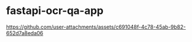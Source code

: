 # fastapi-ocr-qa-app

https://github.com/user-attachments/assets/c691048f-4c78-45ab-9b82-652d7a8eda06
